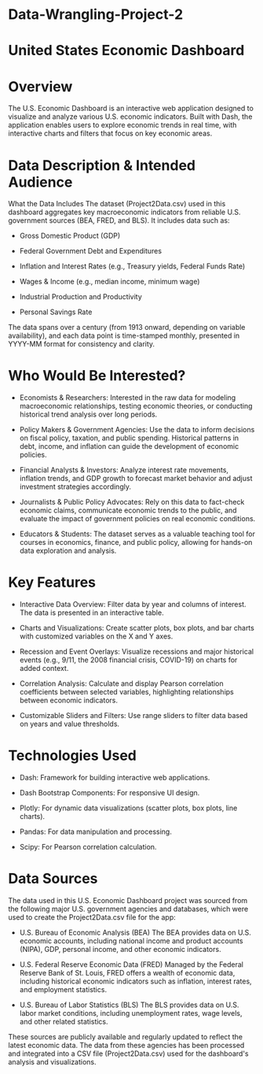# Data-Wrangling-Project-2
# United States Economic Dashboard

# Overview
The U.S. Economic Dashboard is an interactive web application designed to visualize and analyze various U.S. economic indicators. Built with Dash, the application enables users to explore economic trends in real time, with interactive charts and filters that focus on key economic areas.

# Data Description & Intended Audience
What the Data Includes
The dataset (Project2Data.csv) used in this dashboard aggregates key macroeconomic indicators from reliable U.S. government sources (BEA, FRED, and BLS). It includes data such as:

- Gross Domestic Product (GDP)

- Federal Government Debt and Expenditures

- Inflation and Interest Rates (e.g., Treasury yields, Federal Funds Rate)

- Wages & Income (e.g., median income, minimum wage)

- Industrial Production and Productivity

- Personal Savings Rate

The data spans over a century (from 1913 onward, depending on variable availability), and each data point is time-stamped monthly, presented in YYYY-MM format for consistency and clarity.

# Who Would Be Interested?
- Economists & Researchers: 
Interested in the raw data for modeling macroeconomic relationships, testing economic theories, or conducting historical trend analysis over long periods.

- Policy Makers & Government Agencies:
  Use the data to inform decisions on fiscal policy, taxation, and public spending. Historical patterns in debt, income, and inflation can guide the development of economic policies.

- Financial Analysts & Investors:
Analyze interest rate movements, inflation trends, and GDP growth to forecast market behavior and adjust investment strategies accordingly.

- Journalists & Public Policy Advocates:
Rely on this data to fact-check economic claims, communicate economic trends to the public, and evaluate the impact of government policies on real economic conditions.

- Educators & Students:
The dataset serves as a valuable teaching tool for courses in economics, finance, and public policy, allowing for hands-on data exploration and analysis.


# Key Features
- Interactive Data Overview: Filter data by year and columns of interest. The data is presented in an interactive table.

- Charts and Visualizations: Create scatter plots, box plots, and bar charts with customized variables on the X and Y axes.

- Recession and Event Overlays: Visualize recessions and major historical events (e.g., 9/11, the 2008 financial crisis, COVID-19) on charts for added context.

- Correlation Analysis: Calculate and display Pearson correlation coefficients between selected variables, highlighting relationships between economic indicators.

- Customizable Sliders and Filters: Use range sliders to filter data based on years and value thresholds.

# Technologies Used
- Dash: Framework for building interactive web applications.

- Dash Bootstrap Components: For responsive UI design.

- Plotly: For dynamic data visualizations (scatter plots, box plots, line charts).

- Pandas: For data manipulation and processing.

- Scipy: For Pearson correlation calculation.

# Data Sources
The data used in this U.S. Economic Dashboard project was sourced from the following major U.S. government agencies and databases, which were used to create the Project2Data.csv file for the app:

- U.S. Bureau of Economic Analysis (BEA)
The BEA provides data on U.S. economic accounts, including national income and product accounts (NIPA), GDP, personal income, and other economic indicators.

- U.S. Federal Reserve Economic Data (FRED)
Managed by the Federal Reserve Bank of St. Louis, FRED offers a wealth of economic data, including historical economic indicators such as inflation, interest rates, and employment statistics.

- U.S. Bureau of Labor Statistics (BLS)
The BLS provides data on U.S. labor market conditions, including unemployment rates, wage levels, and other related statistics.

These sources are publicly available and regularly updated to reflect the latest economic data. The data from these agencies has been processed and integrated into a CSV file (Project2Data.csv) used for the dashboard's analysis and visualizations.
